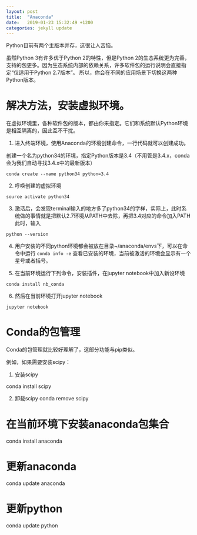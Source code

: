 ```yaml
---
layout: post
title:  "Anaconda"
date:   2019-01-23 15:32:49 +1200
categories: jekyll update
---
```

Python目前有两个主版本并存，这很让人苦恼。

虽然Python 3有许多优于Python 2的特性，但是Python 2的生态系统更为完善，支持的包更多。因为生态系统内部的依赖关系，许多软件包的运行说明会直接指定“仅适用于Python 2.7版本”。
所以，你会在不同的应用场景下切换这两种Python版本。

# 解决方法，安装虚拟环境。

在虚拟环境里，各种软件包的版本，都由你来指定。它们和系统默认Python环境是相互隔离的，因此互不干扰。

1. 进入终端环境，使用Anaconda的环境创建命令，一行代码就可以创建成功。

创建一个名为python34的环境，指定Python版本是3.4（不用管是3.4.x，conda会为我们自动寻找3.4.x中的最新版本）

`conda create --name python34 python=3.4`

2. 呼唤创建的虚拟环境

`source activate python34`



3. 激活后，会发现terminal输入的地方多了python34的字样，实际上，此时系统做的事情就是把默认2.7环境从PATH中去除，再把3.4对应的命令加入PATH
此时，输入

`python --version`

4. 用户安装的不同python环境都会被放在目录~/anaconda/envs下，可以在命令中运行
`conda info -e`
查看已安装的环境，当前被激活的环境会显示有一个星号或者括号。

5. 在当前环境运行下列命令，安装插件，在jupyter notebook中加入新设环境

`conda install nb_conda`

6. 然后在当前环境打开jupyter notebook

`jupyter notebook`



# Conda的包管理

Conda的包管理就比较好理解了，这部分功能与pip类似。

例如，如果需要安装scipy：

1. 安装scipy

conda install scipy

2. 卸载scipy
conda remove scipy

# 在当前环境下安装anaconda包集合

conda install anaconda

# 更新anaconda

conda update anaconda

# 更新python

conda update python
